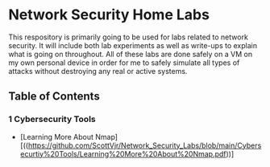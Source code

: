 # Network Security Home Labs

This respository is primarily going to be used for labs related to network security. It will include both lab experiments as well as write-ups to explain what is going on throughout. All of these labs are done safely on a VM on my own personal device in order for me to safely simulate all types of attacks without destroying any real or active systems. 

## Table of Contents

### 1 Cybersecurity Tools
- [Learning More About Nmap][((https://github.com/ScottVjr/Network_Security_Labs/blob/main/Cybersecurtiy%20Tools/Learning%20More%20About%20Nmap.pdf))]
